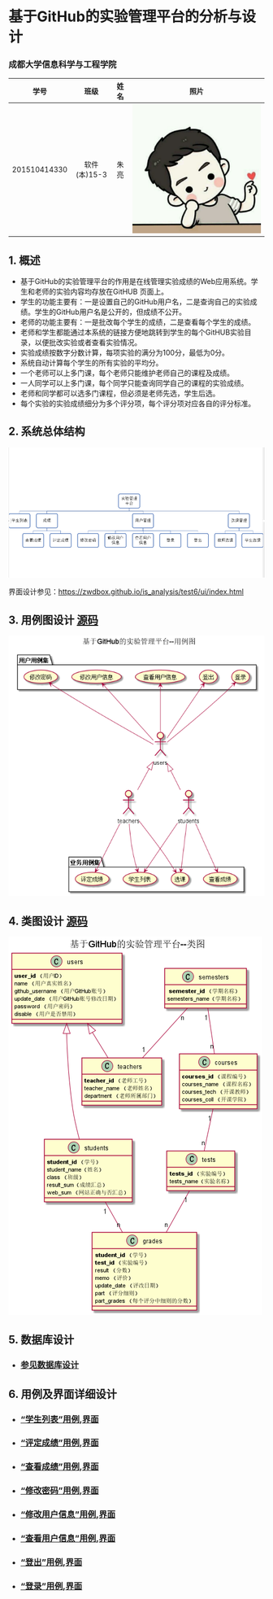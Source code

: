﻿<!-- markdownlint-disable MD033-->
<!-- 禁止MD033类型的警告 https://www.npmjs.com/package/markdownlint -->

# 基于GitHub的实验管理平台的分析与设计

### 成都大学信息科学与工程学院

|学号|班级|姓名|照片|
|:-------:|:-------------: | :----------:|:---:|
|201510414330|软件(本)15-3|朱亮|![flow1](zhuliang.jpg)|

## 1. 概述
- 基于GitHub的实验管理平台的作用是在线管理实验成绩的Web应用系统。学生和老师的实验内容均存放在GitHUB
页面上。
- 学生的功能主要有：一是设置自己的GitHub用户名，二是查询自己的实验成绩。学生的GitHub用户名是公开的，但成绩不公开。
- 老师的功能主要有：一是批改每个学生的成绩，二是查看每个学生的成绩。
- 老师和学生都能通过本系统的链接方便地跳转到学生的每个GitHUB实验目录，以便批改实验或者查看实验情况。
- 实验成绩按数字分数计算，每项实验的满分为100分，最低为0分。
- 系统自动计算每个学生的所有实验的平均分。
- 一个老师可以上多门课，每个老师只能维护老师自己的课程及成绩。
- 一人同学可以上多门课，每个同学只能查询同学自己的课程的实验成绩。
- 老师和同学都可以选多门课程，但必须是老师先选，学生后选。
- 每个实验的实验成绩细分为多个评分项，每个评分项对应各自的评分标准。
## 2. 系统总体结构
![](系统结构图.png)

界面设计参见：https://zwdbox.github.io/is_analysis/test6/ui/index.html
    
## 3. 用例图设计 [源码](src/UseCase.puml)
![](UseCase.png)

## 4. 类图设计 [源码](src/class.puml)
![](./class.png)

## 5. 数据库设计
- ### [参见数据库设计](./数据库设计.md)

## 6. 用例及界面详细设计
- ### [“学生列表”用例](./用例/学生列表.md),[界面](https://github.com/201510414330/is_analysis/edit/master/test6/学生列表界面设计)
- ### [“评定成绩”用例](./用例/评定成绩.md),[界面](https://github.com/201510414330/is_analysis/edit/master/test6/评定成绩界面设计)
- ### [“查看成绩”用例](./用例/查看成绩.md),[界面](https://github.com/201510414330/is_analysis/edit/master/test6/查看成绩界面设计)
- ### [“修改密码”用例](./用例/修改密码.md),[界面](https://github.com/201510414330/is_analysis/edit/master/test6/修改密码界面设计)
- ### [“修改用户信息”用例](./用例/修改用户信息.md),[界面](https://github.com/201510414330/is_analysis/edit/master/test6/修改用户信息界面设计)
- ### [“查看用户信息”用例](./用例/查看用户信息.md),[界面](https://github.com/201510414330/is_analysis/edit/master/test6/查看用户信息界面设计)
- ### [“登出”用例](./用例/登出.md),[界面](https://github.com/201510414330/is_analysis/edit/master/test6/登出界面设计)
- ### [“登录”用例](./用例/登录.md),[界面](https://github.com/201510414330/is_analysis/edit/master/test6/登录界面设计)
    
